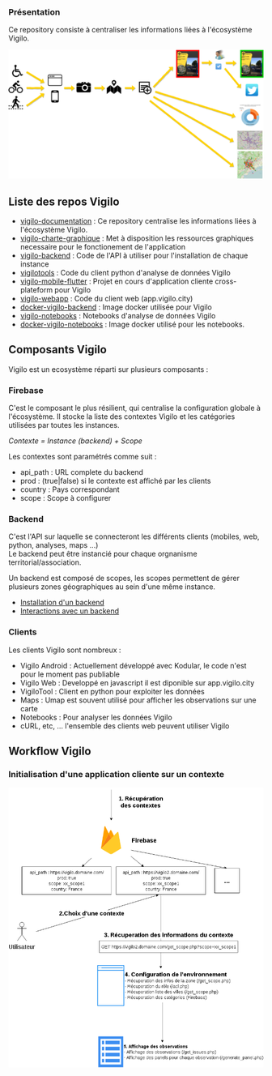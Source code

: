 ### Présentation

Ce repository consiste à centraliser les informations liées à l'écosystème Vigilo.

![Alt text](obs_add.png)

## Liste des repos Vigilo

* [vigilo-documentation](https://github.com/jesuisundesdeux/vigilo-documentation) : Ce repository centralise les informations liées à l'écosystème Vigilo.
* [vigilo-charte-graphique](https://github.com/jesuisundesdeux/vigilo-charte-graphique) : Met à disposition les ressources graphiques necessaire pour le fonctionement de l'application
* [vigilo-backend](https://github.com/jesuisundesdeux/vigilo-backend) : Code de l'API à utiliser pour l'installation de chaque instance
* [vigilotools](https://github.com/jesuisundesdeux/vigilotools) : Code du client python d'analyse de données Vigilo
* [vigilo-mobile-flutter](https://github.com/jesuisundesdeux/vigilo-mobile-flutter) : Projet en cours d'application cliente cross-plateform pour Vigilo
* [vigilo-webapp](https://github.com/jesuisundesdeux/vigilo-webapp) : Code du client web (app.vigilo.city)
* [docker-vigilo-backend](https://github.com/jesuisundesdeux/docker-vigilo-backend) : Image docker utilisée pour Vigilo
* [vigilo-notebooks](https://github.com/jesuisundesdeux/vigilo-notebooks) : Notebooks d'analyse de données Vigilo
* [docker-vigilo-notebooks](https://github.com/jesuisundesdeux/docker-vigilo-notebooks) : Image docker utilisé pour les notebooks.

## Composants Vigilo

Vigilo est un ecosystème réparti sur plusieurs composants :

### Firebase

C'est le composant le plus résilient, qui centralise la configuration globale à l'écosystème. Il stocke la liste des contextes Vigilo et les catégories utilisées par toutes les instances.

*Contexte = Instance (backend) + Scope*

Les contextes sont paramétrés comme suit :
* api_path : URL complete du backend
* prod : (true|false) si le contexte est affiché par les clients
* country : Pays correspondant
* scope : Scope à configurer

### Backend 

C'est l'API sur laquelle se connecteront les différents clients (mobiles, web, python, analyses, maps ...)  
Le backend peut être instancié pour chaque orgnanisme territorial/association.

Un backend est composé de scopes, les scopes permettent de gérer plusieurs zones géographiques au sein d'une même instance.

* [Installation d'un backend](https://github.com/jesuisundesdeux/vigilo-backend/blob/master/doc/INSTALLATION.md)
* [Interactions avec un backend](https://github.com/jesuisundesdeux/vigilo-backend/blob/master/doc/REST_API.md)

### Clients

Les clients Vigilo sont nombreux :
* Vigilo Android : Actuellement développé avec Kodular, le code n'est pour le moment pas publiable 
* Vigilo Web : Developpé en javascript il est diponible sur app.vigilo.city
* VigiloTool : Client en python pour exploiter les données
* Maps : Umap est souvent utilisé pour afficher les observations sur une carte
* Notebooks : Pour analyser les données Vigilo
* cURL, etc, ... l'ensemble des clients web peuvent utiliser Vigilo

## Workflow Vigilo

### Initialisation d'une application cliente sur un contexte

![Alt text](init.png)





